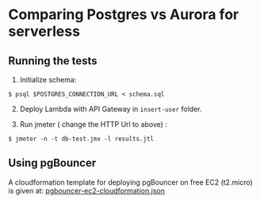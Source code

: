 # Comparing Postgres vs Aurora for serverless

## Running the tests

1. Initialize schema:

```
$ psql $POSTGRES_CONNECTION_URL < schema.sql
```

2. Deploy Lambda with API Gateway in `insert-user` folder.

3. Run jmeter ( change the HTTP Url to above) :

```
$ jmeter -n -t db-test.jmx -l results.jtl

```

## Using pgBouncer

A cloudformation template for deploying pgBouncer on free EC2 (t2.micro) is given at: [pgbouncer-ec2-cloudformation.json](pgbouncer-ec2-cloudformation.json)
